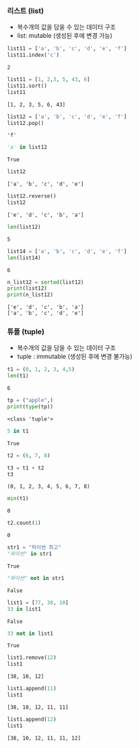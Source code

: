 ### 리스트 (list)

- 복수개의 값을 담을 수 있는 데이터 구조
- list: mutable (생성된 후에 변경 가능)


```python
list11 = ['a', 'b', 'c', 'd', 'e', 'f']
list11.index('c')
```




    2




```python
list11 = [1, 2,3, 5, 43, 6]
list11.sort()
list11
```




    [1, 2, 3, 5, 6, 43]




```python
list12 = ['a', 'b', 'c', 'd', 'e', 'f']
list12.pop()
```




    'f'




```python
'a' in list12
```




    True




```python
list12
```




    ['a', 'b', 'c', 'd', 'e']




```python
list12.reverse()
list12
```




    ['e', 'd', 'c', 'b', 'a']




```python
len(list12)
```




    5




```python
list14 = ['a', 'b', 'c', 'd', 'e', 'f']
len(list14)
```




    6




```python
n_list12 = sorted(list12)
print(list12)
print(n_list12)
```

    ['e', 'd', 'c', 'b', 'a']
    ['a', 'b', 'c', 'd', 'e']
    

### 튜플 (tuple)

- 복수개의 값을 담을 수 있는 데이터 구조
- tuple : immutable (생성된 후에 변경 불가능)


```python
t1 = (0, 1, 2, 3, 4,5)
len(t1)

```




    6




```python
tp = ("apple",)
print(type(tp))
```

    <class 'tuple'>
    


```python
5 in t1
```




    True




```python
t2 = (6, 7, 8)

t3 = t1 + t2
t3
```




    (0, 1, 2, 3, 4, 5, 6, 7, 8)




```python
min(t1)
```




    0




```python
t2.count(1)
```




    0




```python
str1 = "파이썬 최고"
"파이썬" in str1
```




    True




```python
"파이썬" not in str1
```




    False




```python
list1 = [77, 38, 10]
33 in list1
```




    False




```python
33 not in list1
```




    True




```python
list1.remove(12)
list1
```




    [38, 10, 12]




```python
list1.append(11)
list1
```




    [38, 10, 12, 11, 11]




```python
list1.append(12)
list1
```




    [38, 10, 12, 11, 11, 12]



